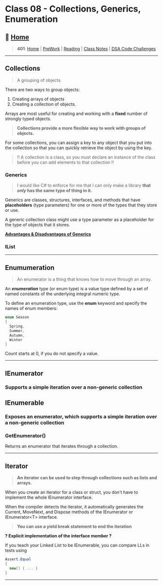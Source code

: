 # Class 08 - Collections, Generics, Enumeration

## 🏡 [**Home**](https://mistidinzy.github.io/ReadingNotes/)

> **401**: [Home](https://bit.ly/3EcMrF6)
|
[PreWork](https://bit.ly/3jzkAa1)
|
[Reading](https://bit.ly/3b8DLDc)
|
[Class Notes](https://bit.ly/3Eglbpb)
|
[DSA Code Challenges](https://bit.ly/3GjNoNG)
>

---

## Collections

> A grouping of objects.

There are two ways to group objects:

1. Creating arrays of objects
2. Creating a *collection* of objects.

Arrays are most useful for creating and working with a **fixed** number of strongly typed objects.

> **Collections provide a more flexible way to work with groups of objects.**

For some collections, you can assign a key to any object that you put into the collection so that you can quickly retrieve the object by using the key.

> ‼️ A collection is a class, so you must declare an instance of the class before you can add elements to that collection ‼️

### Generics

> I would like C# to enforce for me that I can only make a library **that ***only*** has the same type of thing in it.**

Generics are classes, structures, interfaces, and methods that have **placeholders** (type parameters) for one or more of the types that they store or use.

A generic collection class might use a type parameter as a placeholder for the type of objects that it stores.

[**Advantages & Disadvantages of Generics**](https://docs.microsoft.com/en-us/dotnet/standard/generics/#advantages-and-disadvantages-of-generics)

### IList

---

## Enumumeration

> An enumerator is a thing that knows how to move through an array.

An ***enumeration*** type (or enum type) is a value type defined by a set of named constants of the underlying integral numeric type.

To define an enumeration type, use the **enum** keyword and specify the names of enum members:

```C#
enum Season
{
  Spring,
  Summer,
  Autumn,
  Winter
}
```

Count starts at 0, if you do not specify a value.

---

## IEnumerator

### Supports a simple iteration over a non-generic collection

## IEnumerable

### Exposes an enumerator, which supports a simple iteration over a non-generic collection

### GetEnumerator()

Returns an enumerator that iterates through a collection.

---

## Iterator

> **An iterator can be used to step through collections such as lists and arrays.**

When you create an iterator for a class or struct, you don't have to implement the whole IEnumerator interface.

When the compiler detects the iterator, it automatically generates the Current, MoveNext, and Dispose methods of the IEnumerator or IEnumerator\<T> interface.

> **You can use a yield break statement to end the iteration**

**? Explicit implementation of the interface member ?**

If you teach your Linked List to be IEnumerable, you can compare LLs in tests using

```C#
Assert.Equal
{
  new[] { ... }
}
```

---
